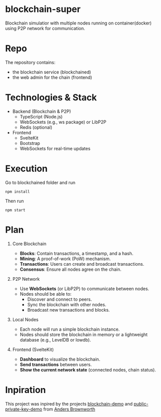 # blockchain-super
Blockchain simulatior with multiple nodes running on container(docker) using P2P network for communication.

# Repo

The repository contains:

- the blockchain service (blockchained)
- the web admin for the chain (frontend)

# Technologies & Stack
- Backend (Blockchain & P2P)
  - TypeScript (Node.js)
  - WebSockets (e.g., ws package) or LibP2P
  - Redis (optional)
- Frontend
  - SvelteKit
  - Bootstrap
  - WebSockets for real-time updates

# Execution

Go to blockchained folder and run 
```
npm install
```

Then run

```
npm start
```

# Plan

1. Core Blockchain

    - **Blocks**: Contain transactions, a timestamp, and a hash.
    - **Mining**: A proof-of-work (PoW) mechanism.
    - **Transactions**: Users can create and broadcast transactions.
    - **Consensus**: Ensure all nodes agree on the chain.

2. P2P Network
   - Use **WebSockets** (or LibP2P) to communicate between nodes.
   - Nodes should be able to:
     - Discover and connect to peers.
     - Sync the blockchain with other nodes.
     - Broadcast new transactions and blocks.

3. Local Nodes
   - Each node will run a simple blockchain instance.
   - Nodes should store the blockchain in memory or a lightweight database (e.g., LevelDB or lowdb).

4. Frontend (SvelteKit)
   - **Dashboard** to visualize the blockchain.
   - **Send transactions** between users.
   - **Show the current network state** (connected nodes, chain status).

# Inpiration

This project was inpired by the projects [blockchain-demo](https://github.com/anders94/blockchain-demo) and [public-private-key-demo](https://github.com/anders94/public-private-key-demo) from [Anders Brownworth](https://andersbrownworth.com/)